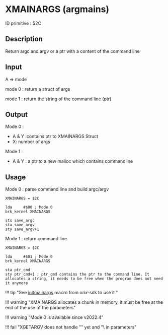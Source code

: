 # XMAINARGS (argmains)

ID primitive : $2C

## Description

Return argc and argv or a ptr with a content of the command line

## Input

A => mode

mode 0 : return a struct of args

mode 1 : return the string of the command line (ptr)

## Output

Mode 0 :

* A & Y :contains ptr to XMAINARGS Struct
* X: number of args

Mode 1 :

* A & Y : a ptr to a new malloc which contains commandline

## Usage

Mode 0 : parse command line and build argc/argv

``` ca65
XMAINARGS = $2C

lda		#$00 ; Mode 0
brk_kernel XMAINARGS

stx save_argc
sta save_argv
sty save_argv+1
```

Mode 1 : return command line

``` ca65
XMAINARGS = $2C

lda		#$01 ; Mode 0
brk_kernel XMAINARGS

sta ptr_cmd
sty ptr_cmd+1 ; ptr_cmd contains the ptr to the command line. It allocates a string, it needs to be free when the program does not need it anymore
```

!!! tip "See [initmainargs](../../../home/orixsdk) macro from orix-sdk to use it "

!!! warning "XMAINARGS allocates a chunk in memory, it must be free at the end of the use of the parameters"

!!! warning "Mode 0 is available since v2022.4"

!!! fail "XGETARGV does not handle "" yet and "\ in parameters"

